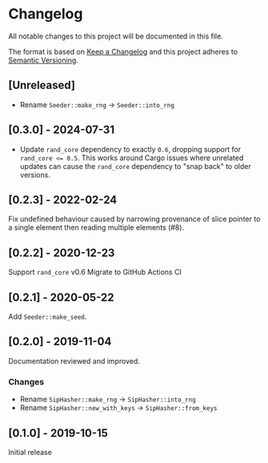 # Changelog
All notable changes to this project will be documented in this file.

The format is based on [Keep a Changelog](http://keepachangelog.com/en/1.0.0/)
and this project adheres to [Semantic Versioning](https://semver.org/spec/v2.0.0.html).

## [Unreleased]

- Rename `Seeder::make_rng` → `Seeder::into_rng`

## [0.3.0] - 2024-07-31

* Update `rand_core` dependency to exactly `0.6`, dropping support for `rand_core <= 0.5`. This
  works around Cargo issues where unrelated updates can cause the `rand_core` dependency to "snap
  back" to older versions.

## [0.2.3] - 2022-02-24
Fix undefined behaviour caused by narrowing provenance of slice pointer to a
single element then reading multiple elements (#8).

## [0.2.2] - 2020-12-23
Support `rand_core` v0.6
Migrate to GitHub Actions CI

## [0.2.1] - 2020-05-22
Add `Seeder::make_seed`.

## [0.2.0] - 2019-11-04
Documentation reviewed and improved.

### Changes
-   Rename `SipHasher::make_rng` → `SipHasher::into_rng`
-   Rename `SipHasher::new_with_keys` → `SipHasher::from_keys`

## [0.1.0] - 2019-10-15
Initial release
